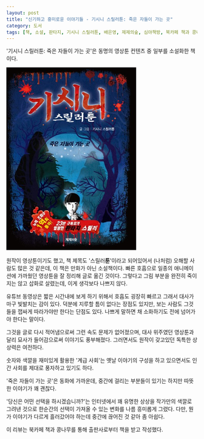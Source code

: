 ```yaml
---
layout: post
title: "신기하고 흥미로운 이야기들 - 기시니 스릴러툰: 죽은 자들이 가는 곳"
category: 도서
tags: [책, 소설, 판타지, 기시니 스릴러툰, 배은영, 제제의숲, 심야책방, 북카페 책과 콩나무, 서평]
---
```


'기시니 스릴러툰: 죽은 자들이 가는 곳'은
동명의 영상툰 컨텐츠 중 일부를 소설화한 책이다.

![표지](/images/book/gisini-thriller-toon-book-h480.jpg)

원작이 영상툰이기도 했고,
책 제목도 '스릴러**툰**'이라고 되어있어서 (나처럼) 오해할 사람도 많은 것 같은데,
이 책은 만화가 아닌 소설책이다.
빠른 호흡으로 일종의 애니메이션에 가까웠던 영상툰을 잘 정리해 글로 옮긴 것이다.
그렇다고 그림 부분을 완전히 죽이지는 않고 삽화로 살렸는데,
이게 생각보다 나쁘지 않다.

유튜브 동영상은 짧은 시간내에 보게 하기 위해서 호흡도 굉장히 빠르고 그래서 대사가 마구 빛발치는 감이 있다.
덕분에 지루할 틈이 없다는 장점도 있지만,
보는 사람도 그것들을 잽싸게 따라가야만 한다는 단점도 있다.
나쁘게 말하면 채 소화하기도 전에 넘어가야 한다는 말이다.

그것을 글로 다시 적어냄으로써 그런 속도 문제가 없어졌으며,
대사 위주였던 영상툰과 달리 묘사가 들어감으로써 이야기도 풍부해졌다.
그러면서도 원작이 갖고있던 독특한 상상력은 여전하다.

숫자와 색깔을 재미있게 활용한 '계급 사회'는
옛날 이야기의 구성을 하고 있으면서도
인간 사회를 제대로 풍자하고 있기도 하다.

'죽은 자들이 가는 곳'은 동화에 가까운데,
중간에 걸리는 부분들이 있기는 하지만
따뜻한 이야기가 꽤 괜찮다.

'당신은 어떤 선택을 하시겠습니까?'는
인터넷에서 꽤 유명한 상상을 작가만의 색깔로 그려낸 것으로
한순간의 선택이 가져올 수 있는 변화를 나름 흥미롭게 그렸다.
다만, 뭔가 이야기가 다르게 흘러갔어야 하는데 중간에 끊어진 것 같아 좀 아쉽다.



<div class="im im-info">
이 리뷰는 북카페 책과 콩나무를 통해 출판사로부터 책을 받고 작성했다.
</div>
